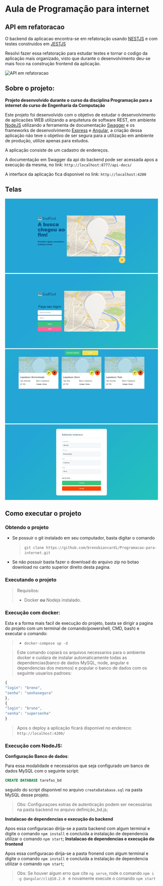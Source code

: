 # Aula de Programação para internet

## API em refatoracao

O backend da aplicacao encontra-se em refatoração usando [NESTJS](https://nestjs.com/) e com testes construidos em [JESTJS](https://jestjs.io/)

Resolvi fazer essa refatoração para estudar testes e tornar o codigo da aplicação mais organizado, visto que durante o desenvolvimento deu-se mais foco na construção frontend da aplicação.

![API em refatoracao](https://miro.medium.com/max/700/0*yeiEBDgIpv33PCJc.jpg)

## **Sobre o projeto**:

**Projeto desenvolvido durante o curso da disciplina Programação para a internet do curso de Engenharia da Computação**

Este projeto foi desenvolvido com o objetivo de estudar o desenvolvimento de aplicacões WEB utilizando a arquitetura de software REST, em ambiente [NodeJS](https://nodejs.org/en/) utilizando a ferramenta de documentação [Swagger](https://swagger.io/) e os frameworks de desenvolvimento [Express](https://expressjs.com/pt-br/) e [Angular](https://angular.io/), a criação dessa aplicação não teve o objetivo de ser segura para a utilização em ambiente de produção, utilize apenas para estudos.

A aplicação consiste de um cadastro de endereços.

A documentação em Swagger da api do backend pode ser acessada apos a execução da mesma, no link: `http://localhost:8777/api-docs/`

A interface da aplicação fica disponivel no link: `http://localhost:4200`

## Telas

![Tela inicial](inicial-page.png)
![Tela de login](login-page.png)
![Tela de listagem](listagem-page.png)
![Tela de edicao](edicao-page.png)

## **Como executar o projeto**

### **Obtendo o projeto**

- Se possuir o git instalado em seu computador, basta digitar o comando

  > `git clone https://github.com/brenobiancardi/Programacao-para-internet.git`

- Se não possuir basta fazer o download do arquivo zip no botao download no canto superior direito desta pagina.

### **Executando o projeto**

> Requisitos:
>
> - Docker **ou** Nodejs instalado.

### **Execução com docker:**

Esta e a forma mais facil de execução do projeto, basta se dirigir a pagina do projeto com um terminal de comando(powershell, CMD, bash) e executar o comando:

> - `docker-compose up -d`

> Este comando copiará os arquivos necessarios para o ambiente docker e cuidara de instalar automaticamente todas as dependencias(banco de dados MySQL, node, angular e dependencias dos mesmos) e popular o banco de dados com os seguinte usuarios padroes:

```javascript
{
"login": "breno",
"senha": "senhasegura"
},
{
"login": "bruno",
"senha": "supersenha"
}
```

> Apos o deploy a aplicação ficará disponivel no endereco: `http://localhost:4200/`

### **Execução com NodeJS**:

**Configuração Banco de dados**:

Para essa modalidade e necessários que seja configurado um banco de dados MySQL com o seguinte script:

```sql
CREATE DATABASE tarefas_bd
```

seguido do script disponivel no arquivo `createDatabase.sql` na pasta MySQL desse projeto.

> Obs: Configuraçoes extras de autenticação podem ser necessárias na pasta backend no arquivo definição_bd.js;

**Instalacao de dependencias e execução do backend**

Apos essa configuracao dirija-se a pasta backend com algum terminal e digite o comando `npm install` e concluida a instalação de dependencia utilizar o comando `npm start`;
**Instalacao de dependencias e execução do frontend**

Apos essa configuracao dirija-se a pasta fronend com algum terminal e digite o comando `npm install` e concluida a instalação de dependencia utilizar o comando `npm start`;

> Obs: Se houver algum erro que cite `ng serve`, rode o comando `npm i -g @angular/cli@10.2.0 ` e novamente execute o comando `npm start`
